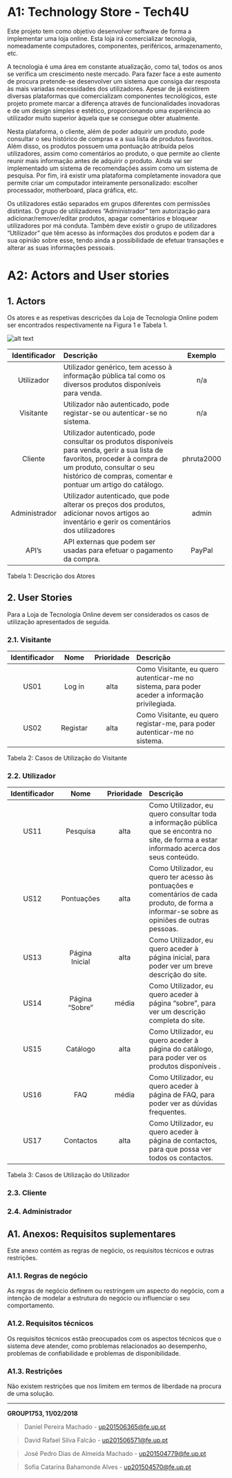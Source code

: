 # A1: Technology Store - Tech4U

Este projeto tem como objetivo desenvolver software de forma a implementar uma loja online. Esta loja irá comercializar tecnologia, nomeadamente computadores, componentes, periféricos, armazenamento, etc.

A tecnologia é uma área em constante atualização, como tal, todos os anos se verifica um crescimento neste mercado. Para fazer face a este aumento de procura pretende-se desenvolver um sistema que consiga dar resposta às mais variadas necessidades dos utilizadores. Apesar de já existirem diversas plataformas que comercializam componentes tecnológicos, este projeto promete marcar a diferença através de funcionalidades inovadoras e de um design simples e estético, proporcionando uma experiência ao utilizador muito superior àquela que se consegue obter atualmente.

Nesta plataforma, o cliente, além de poder adquirir um produto, pode consultar o seu histórico de compras e a sua lista de produtos favoritos. Além disso, os produtos possuem uma pontuação atribuída pelos utilizadores, assim como comentários ao produto, o que permite ao cliente reunir mais informação antes de adquirir o produto. Ainda vai ser implementado um sistema de recomendações assim como um sistema de pesquisa. Por fim, irá existir uma plataforma completamente inovadora que permite criar um computador inteiramente personalizado: escolher processador, motherboard, placa gráfica, etc.

Os utilizadores estão separados em grupos diferentes com permissões distintas. O grupo de utilizadores “Administrador” tem autorização para adicionar/remover/editar produtos, apagar comentários e bloquear utilizadores por má conduta. Também deve existir o grupo de utilizadores “Utilizador” que têm acesso às informações dos produtos e podem dar a sua opinião sobre esse, tendo ainda a possibilidade de efetuar transações e alterar as suas informações pessoais.

# A2: Actors and User stories
 
## 1. Actors
 
Os atores e as respetivas descrições da Loja de Tecnologia Online podem ser encontrados respectivamente na Figura 1 e Tabela 1.

![alt text](https://github.com/dolfander/LBAW-53/blob/master/images%20README/actors%20diagram.png)

| Identificador   |      Descrição      |  Exemplo |
|:----------:|:-------------|:------:|
|Utilizador |  Utilizador genérico, tem acesso à informação pública tal como os diversos produtos disponíveis para venda. | n/a |
|Visitante |  Utilizador não autenticado, pode registar-se ou autenticar-se no sistema. | n/a |
|Cliente |  Utilizador autenticado, pode consultar os produtos disponíveis para venda, gerir a sua lista de favoritos, proceder à compra de um produto, consultar o seu histórico de compras, comentar e pontuar um artigo do catálogo.| phruta2000 |
|Administrador |  Utilizador autenticado, que pode alterar os preços dos produtos, adicionar novos artigos ao inventário e gerir os comentários dos utilizadores | admin |
|API’s | API externas que podem ser usadas para efetuar o pagamento da compra. | PayPal |

Tabela 1: Descrição dos Atores

## 2. User Stories
 
Para a Loja de Tecnologia Online devem ser considerados os casos de utilização apresentados de seguida.
 
### 2.1. Visitante

| Identificador   |Nome| Prioridade|      Descrição      |
|:----------:|:-------------:|:-------------:|:------|
|US01 | Log in  | alta |Como Visitante, eu quero autenticar-me no sistema, para poder aceder a informação privilegiada. |
|US02 | Registar  | alta |Como Visitante, eu quero registar-me, para poder autenticar-me no sistema.  |
 
Tabela 2: Casos de Utilização do Visitante


### 2.2. Utilizador

| Identificador   |Nome| Prioridade|      Descrição      |
|:----------:|:-------------:|:-------------:|:------|
|US11 | Pesquisa  | alta |Como Utilizador, eu quero consultar toda a informação pública que se encontra no site, de forma a estar informado acerca dos seus conteúdo.|
|US12 | Pontuações  | alta |Como Utilizador, eu quero ter acesso às pontuações e comentários de cada produto, de forma a informar-se sobre as opiniões de outras pessoas.  |
|US13 | Página Inicial  | alta |Como Utilizador, eu quero aceder à página inicial, para poder ver um breve descrição do site.  |
|US14 | Página “Sobre”  | média |Como Utilizador, eu quero aceder à página “sobre”, para ver um descrição completa do site.  |
|US15 | Catálogo  | alta |Como Utilizador, eu quero aceder à página do catálogo, para poder ver os produtos disponíveis . |
|US16 | FAQ  | média  |Como Utilizador, eu quero aceder à página de FAQ, para poder ver as dúvidas frequentes. |
|US17 | Contactos  | alta |Como Utilizador, eu quero aceder à página de contactos, para que possa ver todos os contactos.  |

Tabela 3: Casos de Utilização do Utilizador
 
### 2.3. Cliente
 
### 2.4. Administrador
 
## A1. Anexos: Requisitos suplementares
 
Este anexo contém as regras de negócio, os requisitos técnicos e outras restrições.
 
### A1.1. Regras de negócio

As regras de negócio definem ou restringem um aspecto do negócio, com a intenção de modelar a estrutura do negócio ou influenciar o seu comportamento.
 
### A1.2. Requisitos técnicos

Os requisitos técnicos estão preocupados com os aspectos técnicos que o sistema deve atender, como problemas relacionados ao desempenho, problemas de confiabilidade e problemas de disponibilidade.
 
### A1.3. Restrições

Não existem restrições que nos limitem em termos de liberdade na procura de uma solução.
 
***

**GROUP1753, 11/02/2018**

>Daniel Pereira Machado - up201506365@fe.up.pt

>David Rafael Silva Falcão - up201506571@fe.up.pt 

>José Pedro Dias de Almeida Machado - up201504779@fe.up.pt

>Sofia Catarina Bahamonde Alves - up201504570@fe.up.pt

